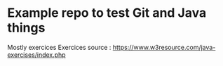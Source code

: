 # Example repo to test Git and Java things
Mostly exercices
Exercices source : https://www.w3resource.com/java-exercises/index.php
